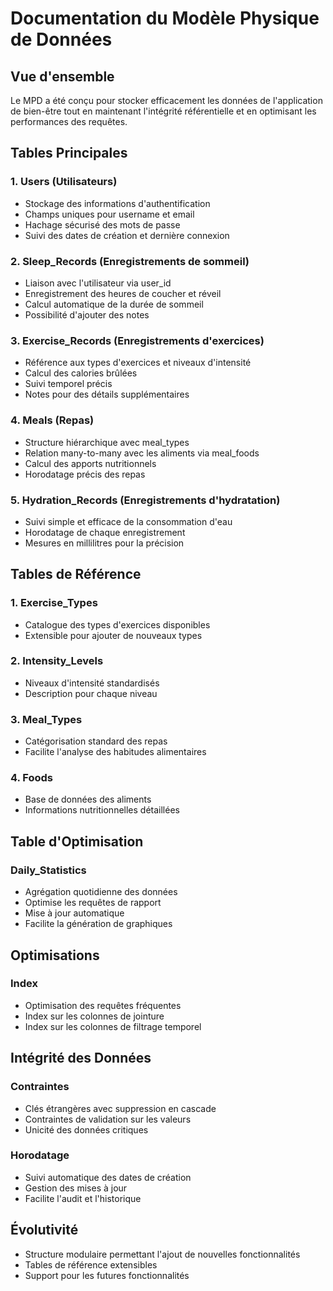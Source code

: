 # Documentation du Modèle Physique de Données

## Vue d'ensemble
Le MPD a été conçu pour stocker efficacement les données de l'application de bien-être tout en maintenant l'intégrité référentielle et en optimisant les performances des requêtes.

## Tables Principales

### 1. Users (Utilisateurs)
- Stockage des informations d'authentification
- Champs uniques pour username et email
- Hachage sécurisé des mots de passe
- Suivi des dates de création et dernière connexion

### 2. Sleep_Records (Enregistrements de sommeil)
- Liaison avec l'utilisateur via user_id
- Enregistrement des heures de coucher et réveil
- Calcul automatique de la durée de sommeil
- Possibilité d'ajouter des notes

### 3. Exercise_Records (Enregistrements d'exercices)
- Référence aux types d'exercices et niveaux d'intensité
- Calcul des calories brûlées
- Suivi temporel précis
- Notes pour des détails supplémentaires

### 4. Meals (Repas)
- Structure hiérarchique avec meal_types
- Relation many-to-many avec les aliments via meal_foods
- Calcul des apports nutritionnels
- Horodatage précis des repas

### 5. Hydration_Records (Enregistrements d'hydratation)
- Suivi simple et efficace de la consommation d'eau
- Horodatage de chaque enregistrement
- Mesures en millilitres pour la précision

## Tables de Référence

### 1. Exercise_Types
- Catalogue des types d'exercices disponibles
- Extensible pour ajouter de nouveaux types

### 2. Intensity_Levels
- Niveaux d'intensité standardisés
- Description pour chaque niveau

### 3. Meal_Types
- Catégorisation standard des repas
- Facilite l'analyse des habitudes alimentaires

### 4. Foods
- Base de données des aliments
- Informations nutritionnelles détaillées

## Table d'Optimisation

### Daily_Statistics
- Agrégation quotidienne des données
- Optimise les requêtes de rapport
- Mise à jour automatique
- Facilite la génération de graphiques

## Optimisations

### Index
- Optimisation des requêtes fréquentes
- Index sur les colonnes de jointure
- Index sur les colonnes de filtrage temporel

## Intégrité des Données

### Contraintes
- Clés étrangères avec suppression en cascade
- Contraintes de validation sur les valeurs
- Unicité des données critiques

### Horodatage
- Suivi automatique des dates de création
- Gestion des mises à jour
- Facilite l'audit et l'historique

## Évolutivité
- Structure modulaire permettant l'ajout de nouvelles fonctionnalités
- Tables de référence extensibles
- Support pour les futures fonctionnalités
